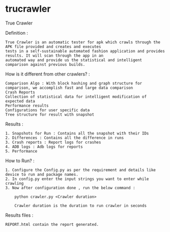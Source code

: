 # trucrawler
True Crawler 


Definition : 
    
    True Crawler is an automatic tester for apk which crawls through the APK file provided and creates and executes 
    tests in a self-sustainable automated fashion application and provides results. It will scan through the app in an 
    automated way and provide us the statistical and intelligent comparison against previous builds. 

How is it different from other crawlers? :

    Comparison Algo : With block hashing and graph structure for comparison, we accomplish fast and large data comparison
    Crash Reports
    Collection of statistical data for intelligent modification of expected data 
    Performance results
    Configurations for user specific data
    Tree structure for result with snapshot


Results : 

    1. Snapshots for Run : Contains all the snapshot with their IDs
    2. Differences : Contains all the difference in runs
    3. Crash reports : Report logs for crashes
    4. ADB logs : Adb logs for reports
    5. Performance 
    
How to Run? : 

    1. Configure the Config.py as per the requirement and details like device to run and package names.
    2. In config.py enter the input strings you want to enter while crawling 
    3. Now after configuration done , run the below command :
    
        python crawler.py <Crawler duration>
        
        Crawler duration is the duration to run crawler in seconds
        
Results files : 

    REPORT.html contain the report generated.